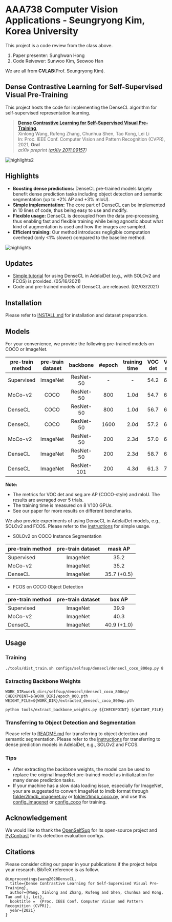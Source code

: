# AAA738 Computer Vision Applications - Seungryong Kim, Korea University

This project is a code review from the class above.

1. Paper presenter: Sunghwan Hong
2. Code Reivewer: Sunwoo Kim, Seowoo Han

We are all from **CVLAB**(Prof. Seungryong Kim).

## Dense Contrastive Learning for Self-Supervised Visual Pre-Training

This project hosts the code for implementing the DenseCL algorithm for self-supervised representation learning.

> [**Dense Contrastive Learning for Self-Supervised Visual Pre-Training**](https://arxiv.org/abs/2011.09157),  
> Xinlong Wang, Rufeng Zhang, Chunhua Shen, Tao Kong, Lei Li   
> In: Proc. IEEE Conf. Computer Vision and Pattern Recognition (CVPR), 2021, **Oral**  
> *arXiv preprint ([arXiv 2011.09157](https://arxiv.org/abs/2011.09157))*   

![highlights2](highlights2.png)

## Highlights
- **Boosting dense predictions:**  DenseCL pre-trained models largely benefit dense prediction tasks including object detection and semantic segmentation (up to +2% AP and +3% mIoU).
- **Simple implementation:** The core part of DenseCL can be implemented in 10 lines of code, thus being easy to use and modify.
- **Flexible usage:** DenseCL is decoupled from the data pre-processing, thus enabling fast and flexible training while being agnostic about what kind of augmentation is used and how the images are sampled.
- **Efficient training:**  Our method introduces negligible computation overhead (only <1% slower) compared to the baseline method.

![highlights](highlights.png)

## Updates
   - [Simple tutorial](https://github.com/aim-uofa/AdelaiDet/blob/master/configs/DenseCL/README.md) for using DenseCL in AdelaiDet (e.g., with SOLOv2 and FCOS) is provided. (05/16/2021)
   - Code and pre-trained models of DenseCL are released. (02/03/2021)


## Installation
Please refer to [INSTALL.md](docs/INSTALL.md) for installation and dataset preparation.

## Models
For your convenience, we provide the following pre-trained models on COCO or ImageNet.

pre-train method | pre-train dataset | backbone | #epoch | training time | VOC det | VOC seg | Link
--- |:---:|:---:|:---:|:---:|:---:|:---:|:---:
Supervised | ImageNet | ResNet-50 | - | - | 54.2 | 67.7| [download](https://cloudstor.aarnet.edu.au/plus/s/W2FST2pxKrC6HWp/download)
MoCo-v2 | COCO | ResNet-50 | 800 | 1.0d | 54.7 | 64.5 | [download]()
DenseCL | COCO | ResNet-50 | 800 | 1.0d | 56.7 | 67.5 | [download](https://cloudstor.aarnet.edu.au/plus/s/W5oDyYB218xz625/download)
DenseCL | COCO | ResNet-50 | 1600 | 2.0d | 57.2 | 68.0 | [download](https://cloudstor.aarnet.edu.au/plus/s/3GapXiWuVAzdKwJ/download)
MoCo-v2 | ImageNet | ResNet-50 | 200 | 2.3d | 57.0 | 67.5 | [download]()
DenseCL | ImageNet | ResNet-50 | 200 | 2.3d | 58.7 | 69.4 | [download](https://cloudstor.aarnet.edu.au/plus/s/hdAg5RYm8NNM2QP/download)
DenseCL | ImageNet | ResNet-101 | 200 | 4.3d | 61.3 | 74.1 | [download](https://cloudstor.aarnet.edu.au/plus/s/4sugyvuBOiMXXnC/download)

**Note:** 
- The metrics for VOC det and seg are AP (COCO-style) and mIoU. The results are averaged over 5 trials.
- The training time is measured on 8 V100 GPUs.
- See our paper for more results on different benchmarks.

We also provide experiments of using DenseCL in AdelaiDet models, e.g., SOLOv2 and FCOS. Please refer to the [instructions](https://github.com/aim-uofa/AdelaiDet/blob/master/configs/DenseCL/README.md) for simple usage.

- SOLOv2 on COCO Instance Segmentation

pre-train method | pre-train dataset  |  mask AP | 
--- |:---:|:---:|
Supervised  | ImageNet | 35.2  
MoCo-v2  | ImageNet | 35.2
DenseCL |  ImageNet | 35.7 (+0.5)

- FCOS on COCO Object Detection

pre-train method | pre-train dataset  |  box AP | 
--- |:---:|:---:|
Supervised   | ImageNet | 39.9
MoCo-v2  | ImageNet | 40.3
DenseCL |  ImageNet | 40.9 (+1.0)


## Usage

### Training
    ./tools/dist_train.sh configs/selfsup/densecl/densecl_coco_800ep.py 8

### Extracting Backbone Weights
    WORK_DIR=work_dirs/selfsup/densecl/densecl_coco_800ep/
    CHECKPOINT=${WORK_DIR}/epoch_800.pth
    WEIGHT_FILE=${WORK_DIR}/extracted_densecl_coco_800ep.pth
    
    python tools/extract_backbone_weights.py ${CHECKPOINT} ${WEIGHT_FILE}

### Transferring to Object Detection and Segmentation
Please refer to [README.md](benchmarks/detection/README.md) for transferring to object detection and semantic segmentation.
Please refer to the [instructions](https://github.com/aim-uofa/AdelaiDet/blob/master/configs/DenseCL/README.md) for transferring to dense prediction models in AdelaiDet, e.g., SOLOv2 and FCOS.

### Tips
- After extracting the backbone weights, the model can be used to replace the original ImageNet pre-trained model as initialization for many dense prediction tasks. 
- If your machine has a slow data loading issue, especially for ImageNet, your are suggested to convert ImageNet to lmdb format through [folder2lmdb_imagenet.py](tools/folder2lmdb_imagenet.py) or  [folder2lmdb_coco.py](tools/folder2lmdb_coco.py), and use this [config_imagenet](configs/selfsup/densecl/densecl_imagenet_lmdb_200ep.py) or [config_coco](configs/selfsup/densecl/densecl_coco_lmdb_800ep.py) for training. 

## Acknowledgement
We would like to thank the [OpenSelfSup](https://github.com/open-mmlab/OpenSelfSup) for its open-source project and [PyContrast](https://github.com/HobbitLong/PyContrast) for its detection evaluation configs.

## Citations
Please consider citing our paper in your publications if the project helps your research. BibTeX reference is as follow.
```
@inproceedings{wang2020DenseCL,
  title={Dense Contrastive Learning for Self-Supervised Visual Pre-Training},
  author={Wang, Xinlong and Zhang, Rufeng and Shen, Chunhua and Kong, Tao and Li, Lei},
  booktitle =  {Proc. IEEE Conf. Computer Vision and Pattern Recognition (CVPR)},
  year={2021}
}
```
